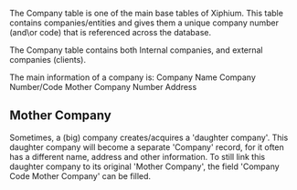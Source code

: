 The Company table is one of the main base tables of Xiphium. This table contains companies/entities and gives them a unique company number (and\or code) that is referenced across the database.

The Company table contains both Internal companies, and external companies (clients).

The main information of a company is:
Company Name
Company Number/Code
Mother Company Number
Address

## Mother Company
Sometimes, a (big) company creates/acquires a 'daughter company'. This daughter company will become a separate 'Company' record, for it often has a different name, address and other information. To still link this daughter company to its original 'Mother Company', the field 'Company Code Mother Company' can be filled.
